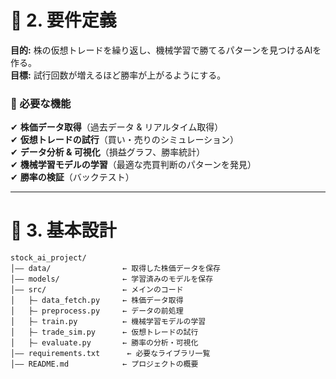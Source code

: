 
# 📌 2. 要件定義
**目的:** 株の仮想トレードを繰り返し、機械学習で勝てるパターンを見つけるAIを作る。  
**目標:** 試行回数が増えるほど勝率が上がるようにする。

### 🌟 必要な機能
✔ **株価データ取得**（過去データ & リアルタイム取得）  
✔ **仮想トレードの試行**（買い・売りのシミュレーション）  
✔ **データ分析 & 可視化**（損益グラフ、勝率統計）  
✔ **機械学習モデルの学習**（最適な売買判断のパターンを発見）  
✔ **勝率の検証**（バックテスト）

---

# 📌 3. 基本設計
```
stock_ai_project/
│―― data/                ← 取得した株価データを保存
│―― models/              ← 学習済みのモデルを保存
│―― src/                 ← メインのコード
│   ├― data_fetch.py     ← 株価データ取得
│   ├― preprocess.py     ← データの前処理
│   ├― train.py          ← 機械学習モデルの学習
│   ├― trade_sim.py      ← 仮想トレードの試行
│   ├― evaluate.py       ← 勝率の分析・可視化
│―― requirements.txt      ← 必要なライブラリ一覧
│―― README.md            ← プロジェクトの概要
```

